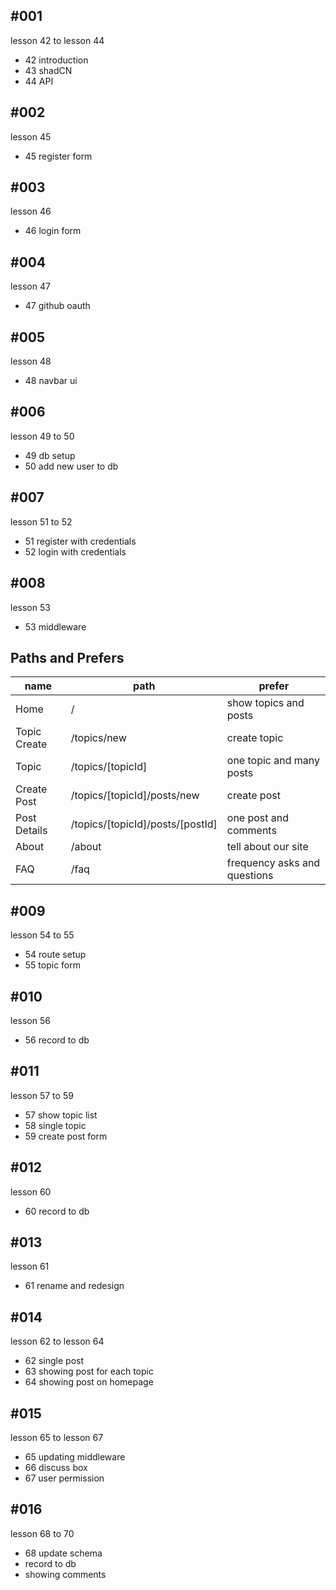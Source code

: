 ## #001

lesson 42 to lesson 44

- 42 introduction
- 43 shadCN
- 44 API

## #002

lesson 45

- 45 register form

## #003

lesson 46

- 46 login form

## #004

lesson 47

- 47 github oauth

## #005

lesson 48

- 48 navbar ui

## #006

lesson 49 to 50

- 49 db setup
- 50 add new user to db

## #007

lesson 51 to 52

- 51 register with credentials
- 52 login with credentials

## #008

lesson 53

- 53 middleware

## Paths and Prefers

| name         | path                             | prefer                       |
| ------------ | -------------------------------- | ---------------------------- |
| Home         | /                                | show topics and posts        |
| Topic Create | /topics/new                      | create topic                 |
| Topic        | /topics/[topicId]                | one topic and many posts     |
| Create Post  | /topics/[topicId]/posts/new      | create post                  |
| Post Details | /topics/[topicId]/posts/[postId] | one post and comments        |
| About        | /about                           | tell about our site          |
| FAQ          | /faq                             | frequency asks and questions |

## #009

lesson 54 to 55

- 54 route setup
- 55 topic form

## #010

lesson 56

- 56 record to db

## #011

lesson 57 to 59

- 57 show topic list
- 58 single topic
- 59 create post form

## #012

lesson 60

- 60 record to db

## #013

lesson 61

- 61 rename and redesign

## #014

lesson 62 to lesson 64

- 62 single post
- 63 showing post for each topic
- 64 showing post on homepage

## #015

lesson 65 to lesson 67

- 65 updating middleware
- 66 discuss box
- 67 user permission

## #016

lesson 68 to 70

- 68 update schema
- record to db
- showing comments
